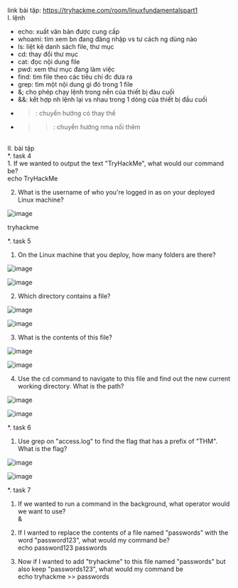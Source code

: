 link bài tập: https://tryhackme.com/room/linuxfundamentalspart1<br>
I. lệnh
- echo: xuất văn bản được cung cấp
- whoami: tìm xem bn đang đăng nhập vs tư cách ng dùng nào
- ls: liệt kê danh sách file, thư mục
- cd: thay đổi thư mục
- cat: đọc nội dung file
- pwd: xem thư mục đang làm việc
- find: tìm file theo các tiêu chí đc đưa ra
- grep: tìm một nội dung gì đó trong 1 file
- &; cho phép chạy lệnh trong nền của thiết bị đàu cuối
- &&: kết hợp nh lệnh lại vs nhau trong 1 dòng của thiết bị đầu cuối
- >: chuyển hướng có thay thế
- >>: chuyển hướng nma nối thêm
<br>
II. bài tập<br>
*. task 4<br>
1. If we wanted to output the text "TryHackMe", what would our command be?<br>
echo TryHackMe<br>

2. What is the username of who you're logged in as on your deployed Linux machine?<br>

![image](https://github.com/chaumoon/CEH/assets/127403046/72bb102e-af31-4a55-84ff-47efb818adc6)<br>

tryhackme<br>

*. task 5<br>
1. On the Linux machine that you deploy, how many folders are there?<br>

![image](https://github.com/chaumoon/CEH/assets/127403046/b6f721df-68b7-4de5-9617-9bec0acc64ad)<br>

![image](https://github.com/chaumoon/CEH/assets/127403046/634c3050-fb3f-473f-8cfc-95cda42034d1)<br>

2. Which directory contains a file? <br>

![image](https://github.com/chaumoon/CEH/assets/127403046/e0d577d7-2e61-4fe4-8d41-e75f38ff193b)<br>

![image](https://github.com/chaumoon/CEH/assets/127403046/3dbb5917-f12d-4613-a6cb-0450b3660314)<br>

3. What is the contents of this file?<br>

![image](https://github.com/chaumoon/CEH/assets/127403046/a2913c76-06f5-4e4a-bc0e-bf37ec2110f9)<br>

![image](https://github.com/chaumoon/CEH/assets/127403046/5273cff6-96e5-4c43-a8d8-e9abe4053331)<br>

4. Use the cd command to navigate to this file and find out the new current working directory. What is the path?<br>

![image](https://github.com/chaumoon/CEH/assets/127403046/3801b2be-3d61-488a-ad16-1c076b5203c4)<br>

![image](https://github.com/chaumoon/CEH/assets/127403046/30eb0e0c-1950-4df1-8d8a-a2532c2c380a)<br>

*. task 6<br>
1. Use grep on "access.log" to find the flag that has a prefix of "THM". What is the flag?<br>

![image](https://github.com/chaumoon/CEH/assets/127403046/afed9cd8-7575-4c63-a989-e458a163fce4)<br>

![image](https://github.com/chaumoon/CEH/assets/127403046/034d720a-d1b3-4c21-8ba4-1ab2e0cf9e5e)<br>

*. task 7<br>
1. If we wanted to run a command in the background, what operator would we want to use?<br>
&<br>

2. If I wanted to replace the contents of a file named "passwords" with the word "password123", what would my command be?<br>
echo password123 passwords<br>

3. Now if I wanted to add "tryhackme" to this file named "passwords" but also keep "passwords123", what would my command be<br>
echo tryhackme >> passwords<br>
